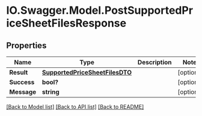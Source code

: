 # IO.Swagger.Model.PostSupportedPriceSheetFilesResponse
## Properties

Name | Type | Description | Notes
------------ | ------------- | ------------- | -------------
**Result** | [**SupportedPriceSheetFilesDTO**](SupportedPriceSheetFilesDTO.md) |  | [optional] 
**Success** | **bool?** |  | [optional] 
**Message** | **string** |  | [optional] 

[[Back to Model list]](../README.md#documentation-for-models) [[Back to API list]](../README.md#documentation-for-api-endpoints) [[Back to README]](../README.md)

